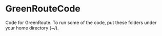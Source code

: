 # GreenRouteCode
Code for GreenRoute. To run some of the code, put these folders under your home directory (~/). 
